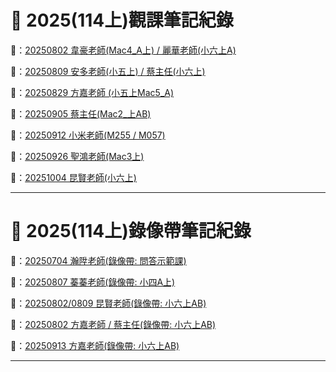 # 💫 2025(114上)觀課筆記紀錄

🔗：[20250802 韋豪老師(Mac4_A上) / 麗華老師(小六上A)](寰宇教師/250802.md)

🔗：[20250809 安多老師(小五上) / 蔡主任(小六上)](寰宇教師/250809.md)

🔗：[20250829 方嘉老師 (小五上Mac5_A)](寰宇教師/250829.md)

🔗：[20250905 蔡主任(Mac2_上AB)](寰宇教師/250905.md)

🔗：[20250912 小米老師(M255 / M057)](寰宇教師/250912.md)

🔗：[20250926 聖鴻老師(Mac3上)](寰宇教師/250926.md)

🔗：[20251004 昆賢老師(小六上)](寰宇教師/251004.md)

---

# 💫 2025(114上)錄像帶筆記紀錄

🔗：[20250704 瀚陞老師(錄像帶: 問答示範課)](寰宇教師/250704.md)

🔗：[20250807 蓁蓁老師(錄像帶: 小四A上)](寰宇教師/250807.md)

🔗：[20250802/0809 昆賢老師(錄像帶: 小六上AB)](寰宇教師/250815.md)

🔗：[20250802 方嘉老師 / 蔡主任(錄像帶: 小六上AB)](寰宇教師/250818.md)

🔗：[20250913 方嘉老師(錄像帶: 小六上AB)](寰宇教師/250917.md)

---

